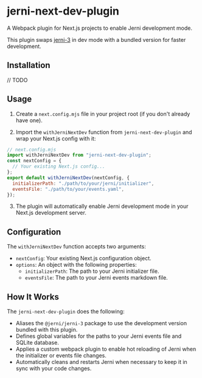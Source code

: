 # jerni-next-dev-plugin

A Webpack plugin for Next.js projects to enable Jerni development mode.

This plugin swaps [jerni-3](https://github.com/tungv/jerni-3) in dev mode with a bundled version for faster development.

## Installation

// TODO

## Usage

1. Create a `next.config.mjs` file in your project root (if you don't already have one).

2. Import the `withJerniNextDev` function from `jerni-next-dev-plugin` and wrap your Next.js config with it:

```js
// next.config.mjs
import withJerniNextDev from "jerni-next-dev-plugin";
const nextConfig = {
  // Your existing Next.js config...
};
export default withJerniNextDev(nextConfig, {
  initializerPath: "./path/to/your/jerni/initializer",
  eventsFile: "./path/to/your/events.yaml",
});
```

3. The plugin will automatically enable Jerni development mode in your Next.js development server.

## Configuration

The `withJerniNextDev` function accepts two arguments:

- `nextConfig`: Your existing Next.js configuration object.
- `options`: An object with the following properties:
  - `initializerPath`: The path to your Jerni initializer file.
  - `eventsFile`: The path to your Jerni events markdown file.

## How It Works

The `jerni-next-dev-plugin` does the following:

- Aliases the `@jerni/jerni-3` package to use the development version bundled with this plugin.
- Defines global variables for the paths to your Jerni events file and SQLite database.
- Applies a custom webpack plugin to enable hot reloading of Jerni when the initializer or events file changes.
- Automatically cleans and restarts Jerni when necessary to keep it in sync with your code changes.
